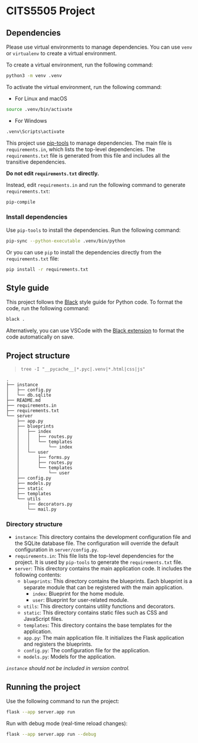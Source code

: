 # CITS5505 Project

## Dependencies

Please use virtual environments to manage dependencies. You can use `venv` or `virtualenv` to create a virtual environment.

To create a virtual environment, run the following command:

```bash
python3 -m venv .venv
```

To activate the virtual environment, run the following command:

- For Linux and macOS

```bash
source .venv/bin/activate
```

- For Windows

```bash
.venv\Scripts\activate
```

This project use [pip-tools](https://github.com/jazzband/pip-tools) to manage dependencies. The main file is `requirements.in`, which lists the top-level dependencies. The `requirements.txt` file is generated from this file and includes all the transitive dependencies.

**Do not edit `requirements.txt` directly.**

Instead, edit `requirements.in` and run the following command to generate `requirements.txt`:

```bash
pip-compile
```

### Install dependencies

Use `pip-tools` to install the dependencies. Run the following command:

```bash
pip-sync --python-executable .venv/bin/python
```

Or you can use `pip` to install the dependencies directly from the `requirements.txt` file:

```bash
pip install -r requirements.txt
```

## Style guide

This project follows the [Black](https://black.readthedocs.io/en/stable/the_black_code_style/current_style.html) style guide for Python code. To format the code, run the following command:

```bash
black .
```

Alternatively, you can use VSCode with the [Black extension](https://marketplace.visualstudio.com/items/?itemName=ms-python.black-formatter) to format the code automatically on save.

## Project structure

> `tree -I "__pycache__|*.pyc|.venv|*.html|css|js"`

```plaintext
.
├── instance
│   ├── config.py
│   └── db.sqlite
├── README.md
├── requirements.in
├── requirements.txt
└── server
    ├── app.py
    ├── blueprints
    │   ├── index
    │   │   ├── routes.py
    │   │   └── templates
    │   │       └── index
    │   └── user
    │       ├── forms.py
    │       ├── routes.py
    │       └── templates
    │           └── user
    ├── config.py
    ├── models.py
    ├── static
    ├── templates
    └── utils
        ├── decorators.py
        └── mail.py
```

### Directory structure

- `instance`: This directory contains the development configuration file and the SQLite database file. The configuration will override the default configuration in `server/config.py`.
- `requirements.in`: This file lists the top-level dependencies for the project. It is used by `pip-tools` to generate the `requirements.txt` file.
- `server`: This directory contains the main application code. It includes the following contents:
  - `blueprints`: This directory contains the blueprints. Each blueprint is a separate module that can be registered with the main application.
    - `index`: Blueprint for the home module.
    - `user`: Blueprint for user-related module.
  - `utils`: This directory contains utility functions and decorators.
  - `static`: This directory contains static files such as CSS and JavaScript files.
  - `templates`: This directory contains the base templates for the application.
  - `app.py`: The main application file. It initializes the Flask application and registers the blueprints.
  - `config.py`: The configuration file for the application.
  - `models.py`: Models for the application.

*`instance` should not be included in version control.*

## Running the project

Use the following command to run the project:

```bash
flask --app server.app run
```

Run with debug mode (real-time reload changes):

```bash
flask --app server.app run --debug
```

